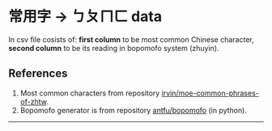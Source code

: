 # 常用字 → ㄅㄆㄇㄈ data

In csv file cosists of: **first column** to be most common Chinese character, **second column** to be its reading in bopomofo system (zhuyin).

## References

1. Most common characters from repository [irvin/moe-common-phrases-of-zhtw](https://github.com/irvin/moe-common-phrases-of-zhtw).
2. Bopomofo generator is from repository [antfu/bopomofo](https://github.com/antfu/bopomofo) (in python).

---
